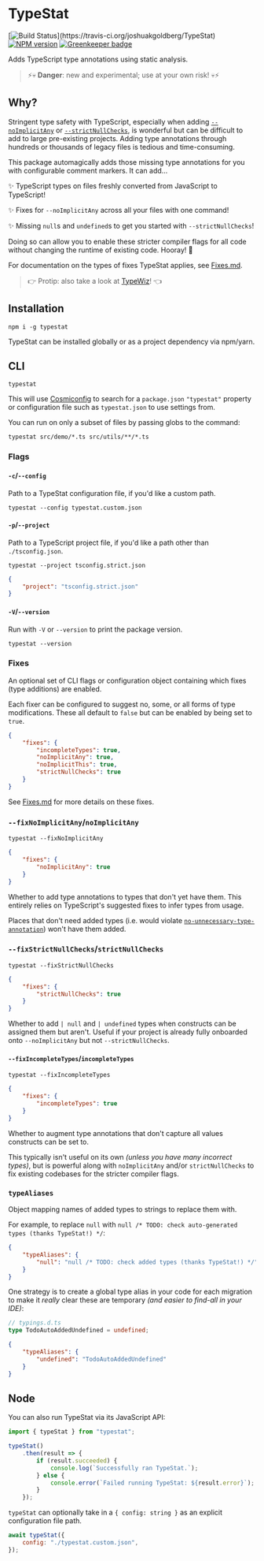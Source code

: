 # TypeStat

[![Build Status](https://travis-ci.org/joshuakgoldberg/TypeStat.svg?)](https://travis-ci.org/joshuakgoldberg/TypeStat)
[![NPM version](https://badge.fury.io/js/joshuakgoldberg.svg)](http://badge.fury.io/js/joshuakgoldberg)
[![Greenkeeper badge](https://badges.greenkeeper.io/joshuakgoldberg/TypeStat.svg)](https://greenkeeper.io/)

Adds TypeScript type annotations using static analysis.

> ⚡💀 **Danger**: new and experimental; use at your own risk! 💀⚡

## Why?

Stringent type safety with TypeScript, especially when adding [`--noImplicitAny`](https://basarat.gitbooks.io/typescript/docs/options/noImplicitAny.html)
or [`--strictNullChecks`](https://www.typescriptlang.org/docs/handbook/release-notes/typescript-2-0.html),
is wonderful but can be difficult to add to large pre-existing projects.
Adding type annotations through hundreds or thousands of legacy files is tedious and time-consuming.

This package automagically adds those missing type annotations for you with configurable comment markers.
It can add...

✨ TypeScript types on files freshly converted from JavaScript to TypeScript!

✨ Fixes for `--noImplicitAny` across all your files with one command!

✨ Missing `null`s and `undefined`s to get you started with `--strictNullChecks`!

Doing so can allow you to enable these stricter compiler flags for all code without changing the runtime of existing code.
Hooray!
💪

For documentation on the types of fixes TypeStat applies, see [Fixes.md](./docs/Fixes.md).

> 👉 Protip: also take a look at [TypeWiz](https://github.com/urish/typewiz)! 👈

## Installation

```shell
npm i -g typestat
```

TypeStat can be installed globally or as a project dependency via npm/yarn.

## CLI

```shell
typestat
```

This will use [Cosmiconfig](https://github.com/davidtheclark/cosmiconfig)
to search for a `package.json` `"typestat"` property or configuration file such as `typestat.json` to use settings from.

You can run on only a subset of files by passing globs to the command:

```shell
typestat src/demo/*.ts src/utils/**/*.ts
```

### Flags

#### `-c`/`--config`

Path to a TypeStat configuration file, if you'd like a custom path.

```shell
typestat --config typestat.custom.json
```

#### `-p`/`--project`

Path to a TypeScript project file, if you'd like a path other than `./tsconfig.json`.

```shell
typestat --project tsconfig.strict.json
```

```json
{
    "project": "tsconfig.strict.json"
}
```

#### `-V`/`--version`

Run with `-V` or `--version` to print the package version.

```shell
typestat --version
```

### Fixes

An optional set of CLI flags or configuration object containing which fixes (type additions) are enabled.

Each fixer can be configured to suggest no, some, or all forms of type modifications.
These all default to `false` but can be enabled by being set to `true`.

```json
{
    "fixes": {
        "incompleteTypes": true,
        "noImplicitAny": true,
        "noImplicitThis": true,
        "strictNullChecks": true
    }
}
```

See [Fixes.md](./docs/Fixes.md) for more details on these fixes.

### `--fixNoImplicitAny`/`noImplicitAny`

```shell
typestat --fixNoImplicitAny
```

```json
{
    "fixes": {
        "noImplicitAny": true
    }
}
```

Whether to add type annotations to types that don't yet have them.
This entirely relies on TypeScript's suggested fixes to infer types from usage.

Places that don't need added types (i.e. would violate [`no-unnecessary-type-annotation`](https://github.com/ajafff/tslint-consistent-codestyle/blob/master/docs/no-unnecessary-type-annotation.md))
won't have them added.

<!--
### `--fixNoImplicitThis`/`noImplicitThis`

```shell
typestat --fixNoImplicitThis
```

```json
{
    "fixes": {
        "noImplicitThis": true
    }
}
```

> ❌ Coming soon! ❌
>
> Blocked on https://github.com/Microsoft/TypeScript/issues/28964.
-->

### `--fixStrictNullChecks`/`strictNullChecks`

```shell
typestat --fixStrictNullChecks
```

```json
{
    "fixes": {
        "strictNullChecks": true
    }
}
```

Whether to add `| null` and `| undefined` types when constructs can be assigned them but aren't.
Useful if your project is already fully onboarded onto `--noImplicitAny` but not `--strictNullChecks`.

#### `--fixIncompleteTypes`/`incompleteTypes`

```shell
typestat --fixIncompleteTypes
```

```json
{
    "fixes": {
        "incompleteTypes": true
    }
}
```

Whether to augment type annotations that don't capture all values constructs can be set to.

This typically isn't useful on its own _(unless you have many incorrect types)_,
but is powerful along with `noImplicitAny` and/or `strictNullChecks` to fix existing codebases for the stricter compiler flags.

### `typeAliases`

Object mapping names of added types to strings to replace them with.

For example, to replace `null` with `null /* TODO: check auto-generated types (thanks TypeStat!) */`:

```json
{
    "typeAliases": {
        "null": "null /* TODO: check added types (thanks TypeStat!) */"
    }
}
```

One strategy is to create a global type alias in your code for each migration to make it _really_ clear these are temporary
_(and easier to find-all in your IDE)_:

```typescript
// typings.d.ts
type TodoAutoAddedUndefined = undefined;
```

```json
{
    "typeAliases": {
        "undefined": "TodoAutoAddedUndefined"
    }
}
```

## Node

You can also run TypeStat via its JavaScript API:

```javascript
import { typeStat } from "typestat";

typeStat()
    .then(result => {
        if (result.succeeded) {
            console.log(`Successfully ran TypeStat.`);
        } else {
            console.error(`Failed running TypeStat: ${result.error}`);
        }
    });
```

`typeStat` can optionally take in a `{ config: string }` as an explicit configuration file path.

```javascript
await typeStat({
    config: "./typestat.custom.json",
});
```
